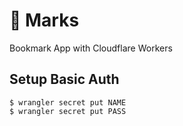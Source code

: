 # 🔖 Marks

Bookmark App with Cloudflare Workers

## Setup Basic Auth

```
$ wrangler secret put NAME
$ wrangler secret put PASS
```
